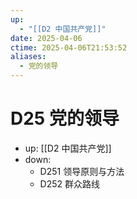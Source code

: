 ```yaml
---
up:
  - "[[D2 中国共产党]]"
date: 2025-04-06
ctime: 2025-04-06T21:53:52
aliases:
  - 党的领导
---
```


# D25 党的领导

- up: [[D2 中国共产党]]
- down:	
	- D251 领导原则与方法
	- D252 群众路线
	
